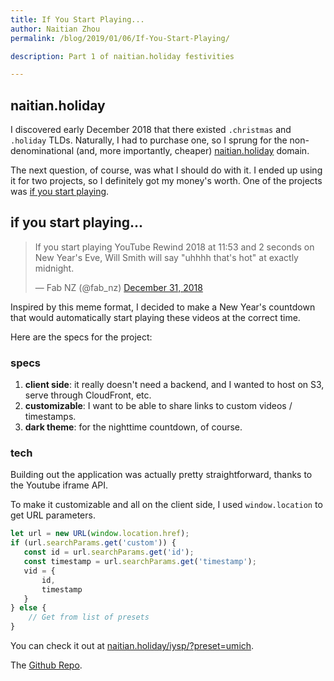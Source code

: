 ```yaml
---
title: If You Start Playing...
author: Naitian Zhou
permalink: /blog/2019/01/06/If-You-Start-Playing/

description: Part 1 of naitian.holiday festivities

---
```


## naitian.holiday

I discovered early December 2018 that there existed `.christmas` and `.holiday`
TLDs. Naturally, I had to purchase one, so I sprung for the non-denominational
(and, more importantly, cheaper) [naitian.holiday](https://naitian.holiday)
domain.

The next question, of course, was what I should do with it. I ended up using it
for two projects, so I definitely got my money's worth. One of the projects was
[if you start playing](https://naitian.holiday/iysp/?preset=umich).

## if you start playing...

<blockquote class="twitter-tweet" data-lang="en"><p lang="en" dir="ltr">If you start playing YouTube Rewind 2018 at 11:53 and 2 seconds on New Year&#39;s Eve, Will Smith will say &quot;uhhhh that&#39;s hot&quot; at exactly midnight.</p>&mdash; Fab NZ (@fab_nz) <a href="https://twitter.com/fab_nz/status/1079555364759031808?ref_src=twsrc%5Etfw">December 31, 2018</a></blockquote>

Inspired by this meme format, I decided to make a New Year's countdown that
would automatically start playing these videos at the correct time.

Here are the specs for the project:

### specs

1. **client side**: it really doesn't need a backend, and I wanted to host on
   S3, serve through CloudFront, etc.
2. **customizable**: I want to be able to share links to custom videos /
   timestamps.
3. **dark theme**: for the nighttime countdown, of course.

### tech

Building out the application was actually pretty straightforward, thanks to the
Youtube iframe API.

To make it customizable and all on the client side, I used `window.location` to
get URL parameters.

```js
let url = new URL(window.location.href);
if (url.searchParams.get('custom')) {
   const id = url.searchParams.get('id');
   const timestamp = url.searchParams.get('timestamp');
   vid = {
       id,
       timestamp
   }
} else {
    // Get from list of presets
}
```

You can check it out at
[naitian.holiday/iysp/?preset=umich](https://naitian.holiday/iysp/?preset=umich).

The [Github Repo](https://github.com/naitian/startplaying).
